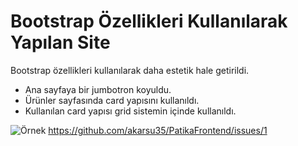 # Bootstrap Özellikleri Kullanılarak Yapılan Site

 Bootstrap özellikleri kullanılarak daha estetik hale getirildi.

- Ana sayfaya bir jumbotron koyuldu.
- Ürünler sayfasında card yapısını kullanıldı.
- Kullanılan card yapısı grid sistemin içinde kullanıldı.


![Örnek](gif.gif)
https://github.com/akarsu35/PatikaFrontend/issues/1
